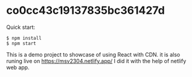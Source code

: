 # co0cc43c19137835bc361427d

Quick start:

```
$ npm install
$ npm start
````

This is a demo project to showcase of using React with CDN.
it is also runing live on https://msv2304.netlify.app/
I did it with the help of netlify web app.
